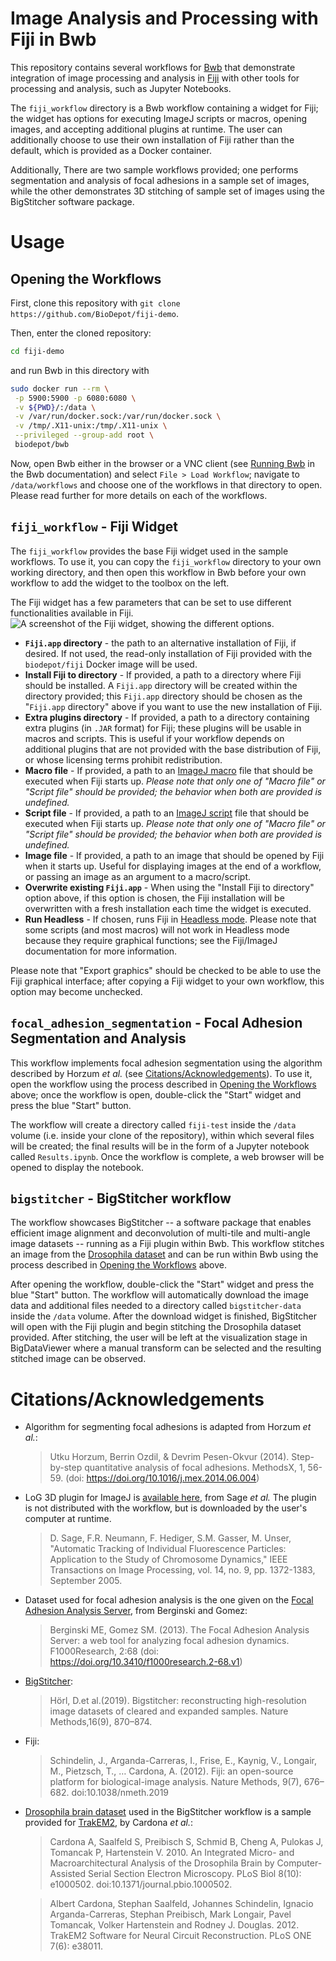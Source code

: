 # Image Analysis and Processing with Fiji in Bwb

This repository contains several workflows for
[Bwb](https://github.com/BioDepot/Biodepot-workflow-builder) that
demonstrate integration of image processing and analysis in
[Fiji](https://fiji.sc) with other tools for processing and analysis,
such as Jupyter Notebooks.

The `fiji_workflow` directory is a Bwb workflow containing a widget
for Fiji; the widget has options for executing ImageJ scripts or
macros, opening images, and accepting additional plugins at
runtime. The user can additionally choose to use their own
installation of Fiji rather than the default, which is provided as a
Docker container.

Additionally, There are two sample workflows provided; one performs
segmentation and analysis of focal adhesions in a sample set of
images, while the other demonstrates 3D stitching of sample set of
images using the BigStitcher software package.

# Usage
## Opening the Workflows

First, clone this repository with `git clone
https://github.com/BioDepot/fiji-demo`.

Then, enter the cloned repository:
```bash
cd fiji-demo
```

and run Bwb in this directory with
```bash
sudo docker run --rm \
 -p 5900:5900 -p 6080:6080 \
 -v ${PWD}/:/data \
 -v /var/run/docker.sock:/var/run/docker.sock \
 -v /tmp/.X11-unix:/tmp/.X11-unix \
 --privileged --group-add root \
 biodepot/bwb
 ```
 
Now, open Bwb either in the browser or a VNC client (see [Running
Bwb](https://github.com/biodepot/biodepot-workflow-builder#overview-running-bwb)
in the Bwb documentation) and select `File > Load Workflow`; navigate
to `/data/workflows` and choose one of the workflows in that directory
to open. Please read further for more details on each of the
workflows.

## `fiji_workflow` - Fiji Widget
The `fiji_workflow` provides the base Fiji widget used in the sample
workflows. To use it, you can copy the `fiji_workflow` directory to
your own working directory, and then open this workflow in Bwb before
your own workflow to add the widget to the toolbox on the left.

The Fiji widget has a few parameters that can be set to use different
functionalities available in Fiji. 
![A screenshot of the Fiji widget, showing the different
options.](images/fiji_widget.png)
  * **`Fiji.app` directory** - the path to an alternative installation
    of Fiji, if desired. If not used, the read-only installation of
    Fiji provided with the `biodepot/fiji` Docker image will be used.
  * **Install Fiji to directory** - If provided, a path to a directory
    where Fiji should be installed. A `Fiji.app` directory will be
    created within the directory provided; this `Fiji.app` directory
    should be chosen as the "`Fiji.app` directory" above if you want
    to use the new installation of Fiji.
  * **Extra plugins directory** - If provided, a path to a directory
    containing extra plugins (in `.JAR` format) for Fiji; these
    plugins will be usable in macros and scripts. This is useful if
    your workflow depends on additional plugins that are not provided
    with the base distribution of Fiji, or whose licensing terms
    prohibit redistribution.
  * **Macro file** - If provided, a path to an [ImageJ
    macro](https://imagej.net/scripting/macro) file that should be
    executed when Fiji starts up. *Please note that only one of "Macro
    file" or "Script file" should be provided; the behavior when both
    are provided is undefined.*
  * **Script file** - If provided, a path to an [ImageJ
    script](https://imagej.net/scripting/) file that should be
    executed when Fiji starts up. *Please note that only one of "Macro
    file" or "Script file" should be provided; the behavior when both
    are provided is undefined.*
  * **Image file** - If provided, a path to an image that should be
    opened by Fiji when it starts up. Useful for displaying images at
    the end of a workflow, or passing an image as an argument to a
    macro/script.
  * **Overwrite existing `Fiji.app`** - When using the "Install Fiji
    to directory" option above, if this option is chosen, the Fiji
    installation will be overwritten with a fresh installation each
    time the widget is executed.
  * **Run Headless** - If chosen, runs Fiji in [Headless
    mode](https://imagej.net/learn/headless). Please note that some
    scripts (and most macros) will not work in Headless mode because
    they require graphical functions; see the Fiji/ImageJ
    documentation for more information.
	
  Please note that "Export graphics" should be checked to be able to
  use the Fiji graphical interface; after copying a Fiji widget to
  your own workflow, this option may become unchecked.

## `focal_adhesion_segmentation` - Focal Adhesion Segmentation and Analysis

This workflow implements focal adhesion segmentation using the
algorithm described by Horzum _et al._ (see
[Citations/Acknowledgements](#citationsacknowledgements)). To use it, open the workflow
using the process described in [Opening the
Workflows](#opening-the-workflows) above; once the workflow is open,
double-click the "Start" widget and press the blue "Start" button.

The workflow will create a directory called `fiji-test` inside the `/data` volume
(i.e. inside your clone of the repository), within which several files
will be created; the final results will be in the form of a Jupyter
notebook called `Results.ipynb`. Once the workflow is complete, a web
browser will be opened to display the notebook.

## `bigstitcher` - BigStitcher workflow

The workflow showcases BigStitcher -- a software package that enables
efficient image alignment and deconvolution of multi-tile and
multi-angle image datasets -- running as a Fiji plugin within
Bwb. This workflow stitches an image from the [Drosophila
dataset](https://imagej.net/plugins/bigstitcher/#example-datasets) and
can be run within Bwb using the process described in [Opening the
Workflows](#opening-the-workflows) above.

After opening the workflow, double-click the "Start" widget and press
the blue "Start" button. The workflow will automatically download the
image data and additional files needed to a directory called
`bigstitcher-data` inside the `/data` volume. After the download
widget is finished, BigStitcher will open with the Fiji plugin and
begin stitching the Drosophila dataset provided. After stitching, the
user will be left at the visualization stage in BigDataViewer where a
manual transform can be selected and the resulting stitched image can
be observed.

# Citations/Acknowledgements

  * Algorithm for segmenting focal adhesions is adapted from Horzum
  _et al._:

    > Utku Horzum, Berrin Ozdil, & Devrim Pesen-Okvur (2014). Step-by-step
    > 	quantitative analysis of focal adhesions. MethodsX, 1, 56-59. (doi:
    > 	https://doi.org/10.1016/j.mex.2014.06.004)

  * LoG 3D plugin for ImageJ is [available
    here](http://bigwww.epfl.ch/sage/soft/LoG3D/), from Sage _et al._
    The plugin is not distributed with the workflow, but is downloaded
    by the user's computer at runtime.
	
    > D. Sage, F.R. Neumann, F. Hediger, S.M. Gasser, M. Unser,
    >     "Automatic Tracking of Individual Fluorescence Particles:
    >     Application to the Study of Chromosome Dynamics," IEEE
    >     Transactions on Image Processing, vol. 14, no. 9, pp. 1372-1383,
    >     September 2005.
  * Dataset used for focal adhesion analysis is the one given on the
    [Focal Adhesion Analysis Server](https://faas.bme.unc.edu/), from
    Berginski and Gomez:
	
    > Berginski ME, Gomez SM. (2013). The Focal Adhesion Analysis
    > 	Server: a web tool for analyzing focal adhesion
    > 	dynamics. F1000Research, 2:68 (doi:
    > 	https://doi.org/10.3410/f1000research.2-68.v1)
	
  * [BigStitcher](https://www.nature.com/articles/s41592-019-0501-0):

    > Hörl, D.et al.(2019).  Bigstitcher: reconstructing high-resolution
    >     image datasets of cleared and expanded samples. Nature
    >     Methods,16(9), 870–874.
  * Fiji:
  
    > Schindelin, J., Arganda-Carreras, I., Frise, E., Kaynig, V.,
    >   Longair, M., Pietzsch, T., … Cardona, A. (2012). Fiji: an
    >   open-source platform for biological-image analysis. Nature Methods,
    >   9(7), 676–682. doi:10.1038/nmeth.2019
  * [Drosophila brain
    dataset](http://www.ini.uzh.ch/~acardona/data.html) used in the
    BigStitcher workflow is a sample provided for
    [TrakEM2](http://www.ini.uzh.ch/~acardona/trakem2.html), by
    Cardona _et al._:

    > Cardona A, Saalfeld S, Preibisch S, Schmid B, Cheng A, Pulokas J,
    >     Tomancak P, Hartenstein V. 2010. An Integrated Micro- and
    >     Macroarchitectural Analysis of the Drosophila Brain by
    >     Computer-Assisted Serial Section Electron Microscopy. PLoS Biol
    >     8(10): e1000502. doi:10.1371/journal.pbio.1000502.
	
    > Albert Cardona, Stephan Saalfeld, Johannes Schindelin, Ignacio
    >     Arganda-Carreras, Stephan Preibisch, Mark Longair, Pavel Tomancak,
    >     Volker Hartenstein and Rodney J. Douglas. 2012. TrakEM2 Software
    >     for Neural Circuit Reconstruction. PLoS ONE 7(6): e38011.



